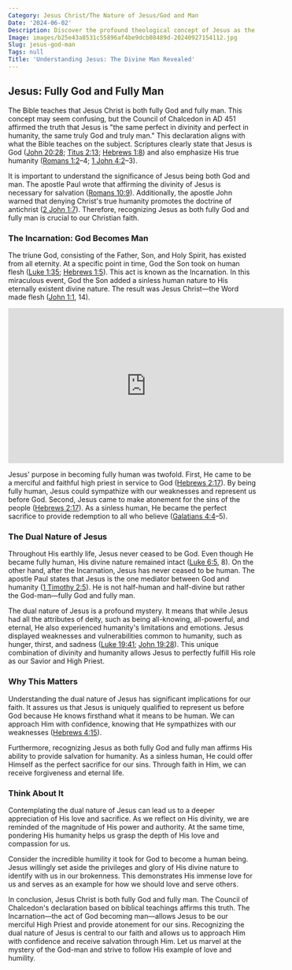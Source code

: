 ```yaml
---
Category: Jesus Christ/The Nature of Jesus/God and Man
Date: '2024-06-02'
Description: Discover the profound theological concept of Jesus as the God-man in this intriguing article exploring the dual nature of Christ. Unveil the mystery of how Jesus embodies both divinity and humanity.
Image: images/b25e43a8531c55896af4be9dcb08489d-20240927154112.jpg
Slug: jesus-god-man
Tags: null
Title: 'Understanding Jesus: The Divine Man Revealed'
---
```


## Jesus: Fully God and Fully Man

The Bible teaches that Jesus Christ is both fully God and fully man. This concept may seem confusing, but the Council of Chalcedon in AD 451 affirmed the truth that Jesus is "the same perfect in divinity and perfect in humanity, the same truly God and truly man." This declaration aligns with what the Bible teaches on the subject. Scriptures clearly state that Jesus is God ([John 20:28](https://www.bibleref.com/John/20/John-20-28.html); [Titus 2:13](https://www.bibleref.com/Titus/2/Titus-2-13.html); [Hebrews 1:8](https://www.bibleref.com/Hebrews/1/Hebrews-1-8.html)) and also emphasize His true humanity ([Romans 1:2](https://www.bibleref.com/Romans/1/Romans-1-2.html)–4; [1 John 4:2](https://www.bibleref.com/1-John/4/1-John-4-2.html)–3).

It is important to understand the significance of Jesus being both God and man. The apostle Paul wrote that affirming the divinity of Jesus is necessary for salvation ([Romans 10:9](https://www.bibleref.com/Romans/10/Romans-10-9.html)). Additionally, the apostle John warned that denying Christ's true humanity promotes the doctrine of antichrist ([2 John 1:7](https://www.bibleref.com/2-John/1/2-John-1-7.html)). Therefore, recognizing Jesus as both fully God and fully man is crucial to our Christian faith.

### The Incarnation: God Becomes Man

The triune God, consisting of the Father, Son, and Holy Spirit, has existed from all eternity. At a specific point in time, God the Son took on human flesh ([Luke 1:35](https://www.bibleref.com/Luke/1/Luke-1-35.html); [Hebrews 1:5](https://www.bibleref.com/Hebrews/1/Hebrews-1-5.html)). This act is known as the Incarnation. In this miraculous event, God the Son added a sinless human nature to His eternally existent divine nature. The result was Jesus Christ—the Word made flesh ([John 1:1](https://www.bibleref.com/John/1/John-1-1.html), 14).


<iframe width="560" height="315" src="https://www.youtube.com/embed/FoDqAdfU2As" frameborder="0" allow="autoplay; encrypted-media" allowfullscreen></iframe>


Jesus' purpose in becoming fully human was twofold. First, He came to be a merciful and faithful high priest in service to God ([Hebrews 2:17](https://www.bibleref.com/Hebrews/2/Hebrews-2-17.html)). By being fully human, Jesus could sympathize with our weaknesses and represent us before God. Second, Jesus came to make atonement for the sins of the people ([Hebrews 2:17](https://www.bibleref.com/Hebrews/2/Hebrews-2-17.html)). As a sinless human, He became the perfect sacrifice to provide redemption to all who believe ([Galatians 4:4](https://www.bibleref.com/Galatians/4/Galatians-4-4.html)–5).

### The Dual Nature of Jesus

Throughout His earthly life, Jesus never ceased to be God. Even though He became fully human, His divine nature remained intact ([Luke 6:5](https://www.bibleref.com/Luke/6/Luke-6-5.html), 8). On the other hand, after the Incarnation, Jesus has never ceased to be human. The apostle Paul states that Jesus is the one mediator between God and humanity ([1 Timothy 2:5](https://www.bibleref.com/1-Timothy/2/1-Timothy-2-5.html)). He is not half-human and half-divine but rather the God-man—fully God and fully man.

The dual nature of Jesus is a profound mystery. It means that while Jesus had all the attributes of deity, such as being all-knowing, all-powerful, and eternal, He also experienced humanity's limitations and emotions. Jesus displayed weaknesses and vulnerabilities common to humanity, such as hunger, thirst, and sadness ([Luke 19:41](https://www.bibleref.com/Luke/19/Luke-19-41.html); [John 19:28](https://www.bibleref.com/John/19/John-19-28.html)). This unique combination of divinity and humanity allows Jesus to perfectly fulfill His role as our Savior and High Priest.

### Why This Matters

Understanding the dual nature of Jesus has significant implications for our faith. It assures us that Jesus is uniquely qualified to represent us before God because He knows firsthand what it means to be human. We can approach Him with confidence, knowing that He sympathizes with our weaknesses ([Hebrews 4:15](https://www.bibleref.com/Hebrews/4/Hebrews-4-15.html)).

Furthermore, recognizing Jesus as both fully God and fully man affirms His ability to provide salvation for humanity. As a sinless human, He could offer Himself as the perfect sacrifice for our sins. Through faith in Him, we can receive forgiveness and eternal life.

### Think About It

Contemplating the dual nature of Jesus can lead us to a deeper appreciation of His love and sacrifice. As we reflect on His divinity, we are reminded of the magnitude of His power and authority. At the same time, pondering His humanity helps us grasp the depth of His love and compassion for us.

Consider the incredible humility it took for God to become a human being. Jesus willingly set aside the privileges and glory of His divine nature to identify with us in our brokenness. This demonstrates His immense love for us and serves as an example for how we should love and serve others.

In conclusion, Jesus Christ is both fully God and fully man. The Council of Chalcedon's declaration based on biblical teachings affirms this truth. The Incarnation—the act of God becoming man—allows Jesus to be our merciful High Priest and provide atonement for our sins. Recognizing the dual nature of Jesus is central to our faith and allows us to approach Him with confidence and receive salvation through Him. Let us marvel at the mystery of the God-man and strive to follow His example of love and humility.